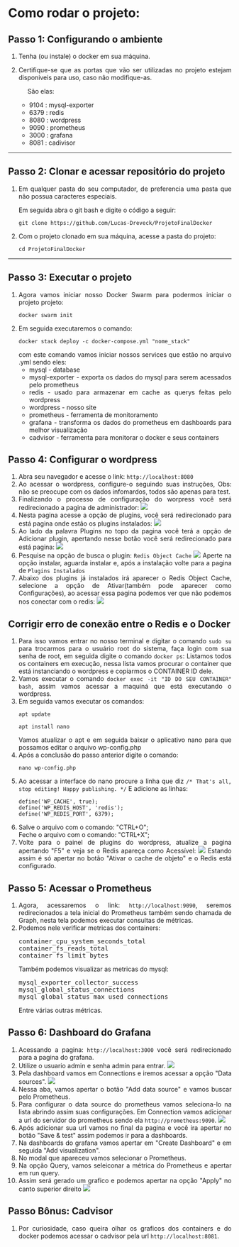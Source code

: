 <body style="text-align: justify">
    <h1>Como rodar o projeto:</h1>
    <div>
        <h2>Passo 1: Configurando o ambiente</h2>
        <ol>
            <li><p>Tenha (ou instale) o docker em sua máquina.</p></li>
            <li>
                <p>
                    Certifique-se que as portas que vão ser utilizadas no projeto estejam disponiveis para uso, caso não modifique-as.
                </p>
                <p style="margin-left: 20px">São elas:</p>
                <ul>
                    <li>9104 : mysql-exporter</li>
                    <li>6379 : redis</li>
                    <li>8080 : wordpress</li>
                    <li>9090 : prometheus</li>
                    <li>3000 : grafana</li>
                    <li>8081 : cadivisor</li>
                </ul>
            </li>
        </ol>
    </div>
    <hr/>
    <div>
        <h2>
            Passo 2: Clonar e acessar repositório do projeto
        </h2>
        <ol>
            <li>
                <p>
                    Em qualquer pasta do seu computador, de preferencia uma pasta que não possua caracteres especiais.
                </p>
                <p>Em seguida abra o git bash e digite o código a seguir:</p>
                <pre><code>git clone https://github.com/Lucas-Dreveck/ProjetoFinalDocker</code></pre>
            </li>
            <li>
                Com o projeto clonado em sua máquina, acesse a pasta do projeto:
                <pre><code>cd ProjetoFinalDocker</code></pre>
            </li>
        </ol>
    </div>
    <hr/>
    <div>
        <h2>Passo 3: Executar o projeto</h2>
        <ol>
            <li>
                Agora vamos iniciar nosso Docker Swarm para podermos iniciar o projeto projeto:
                <pre><code>docker swarm init</code></pre>
            </li>
            <li>
                Em seguida executaremos o comando:
                <pre><code>docker stack deploy -c docker-compose.yml "nome_stack"</code></pre>
                com este comando vamos iniciar nossos services que estão no arquivo .yml sendo eles:
                <ul>
                    <li>mysql - database</li>
                    <li>mysql-exporter - exporta os dados do mysql para serem acessados pelo prometheus</li>
                    <li>redis - usado para armazenar em cache as querys feitas pelo wordpress</li>
                    <li>wordpress - nosso site</li>
                    <li>prometheus - ferramenta de monitoramento</li>
                    <li>grafana - transforma os dados do prometheus em dashboards para melhor visualização</li>
                    <li>cadvisor - ferramenta para monitorar o docker e seus containers</li>
                </ul>
            </li>
        </ol>
    </div>
    <div>
        <h2>Passo 4: Configurar o wordpress</h2>
        <ol>
            <li>Abra seu navegador e acesse o link: <code>http://localhost:8080</code></li>
            <li>
                Ao acessar o wordpress, configure-o seguindo suas instruções, Obs: não se preocupe com os dados infomardos, todos são apenas para test.
            </li>
            <li>
                Finalizando o processo de configuração do worpress você será redirecionado a pagina de administrador:
                <img src="./md/image_wp_admin.png"/>                  
            </li>
            <li>
                Nesta pagina acesse a opção de plugins, você será redirecionado para está pagina onde estão os plugins instalados:
                <img src="./md/image_wp_plugins.png" />
            </li>
            <li>
                Ao lado da palavra Plugins no topo da pagina você terá a opção de Adicionar plugin, apertando nesse botão você será redirecionado para está pagina:
                <img src="./md/image_wp_adicionar_plugin.png"/>
            </li>
            <li>
                Pesquise na opção de busca o plugin: <code>Redis Object Cache</code>
                <img src="./md/image_wp_redis.png"/>
                Aperte na opção instalar, aguarda instalar e, após a instalação volte para a pagina de <code>Plugins Instalados</code>
            </li>
            <li>
                Abaixo dos plugins já instalados irá aparecer o Redis Object Cache, selecione a opção de Ativar(também pode aparecer como Configurações), ao acessar essa pagina podemos ver que não podemos nos conectar com o redis:
                <img src="./md/image_wp_erro_redis.png"/>
            </li>
        </ol>
    </div>
    <div>
        <h2>Corrigir erro de conexão entre o Redis e o Docker</h2>
        <ol>
            <li>
                Para isso vamos entrar no nosso terminal e digitar o comando <code>sudo su</code> para trocarmos para o usuário root do sistema, faça login com sua senha de root, em seguida digite o comando <code>docker ps</code>:
                Listamos todos os containers em execução, nessa lista vamos procurar o container que está instanciando o wordpress e copiarmos o CONTAINER ID dele.
            </li>
            <li>
                Vamos executar o comando <code>docker exec -it "ID DO SEU CONTAINER" bash</code>, assim vamos acessar a maquiná que está executando o wordpress.
            </li>
            <li>
                Em seguida vamos executar os comandos:
                <pre><code>apt update</code></pre>
                <pre><code>apt install nano</code></pre>
                Vamos atualizar o apt e em seguida baixar o aplicativo nano para que possamos editar o arquivo wp-config.php
            </li>
            <li>
                Após a conclusão do passo anterior digite o comando:
                <pre><code>nano wp-config.php</code></pre>
            </li>
            <li>
                Ao acessar a interface do nano procure a linha que diz <code>/* That's all, stop editing! Happy publishing. */</code>
                E adicione as linhas:
                <pre><code>define('WP_CACHE', true);<br>define('WP_REDIS_HOST', 'redis');<br>define('WP_REDIS_PORT', 6379);</code></pre>
            </li>
            <li>
                Salve o arquivo com o comando: "CTRL+O";<br>
                Feche o arquivo com o comando: "CTRL+X";
            </li>
            <li>
                Volte para o painel de plugins do wordpress, atualize a pagina apertando "F5" e veja se o Redis apareça como Acessível:
                <img src="./md/image_wp_redis_acessivel.png"/>
                Estando assim é só apertar no botão "Ativar o cache de objeto" e o Redis está configurado.
            </li>
        </ol>
    </div>
    <div>
        <h2>Passo 5: Acessar o Prometheus</h2>
        <ol>
            <li>
                Agora, acessaremos o link: <code>http://localhost:9090</code>, seremos redirecionados a tela inicial do Prometheus também sendo chamada de Graph, nesta tela podemos executar consultas de métricas.
            </li>
            <li>
                Podemos nele verificar metricas dos containers:
                <pre>container_cpu_system_seconds_total<br>container_fs_reads_total<br>container_fs_limit_bytes</pre>
                Também podemos visualizar as metricas do mysql:
                <pre>mysql_exporter_collector_success<br>mysql_global_status_connections<br>mysql_global_status_max_used_connections</pre>
                Entre várias outras métricas.
            </li>
        </ol>
    </div>
    <div>
        <h2>Passo 6: Dashboard do Grafana</h2>
        <ol>
            <li>
                Acessando a pagina: <code>http://localhost:3000</code> você será redirecionado para a pagina do grafana.
            </li>
            <li>
                Utilize o usuario admin e senha admin para entrar.
                <img src="./md/image_grafana_login.png"/>
            </li>
            <li>
                Pela dashboard vamos em Connections e iremos acessar a opção "Data sources".
                <img src="./md/image_grafana_datasource.png"/>
            </li>
            <li>
                Nessa aba, vamos apertar o botão "Add data source" e vamos buscar pelo Prometheus.
            </li>
            <li>
                Para configurar o data source do prometheus vamos seleciona-lo na lista abrindo assim suas configurações.
                Em Connection vamos adicionar a url do servidor do prometheus sendo ela <code>http://prometheus:9090</code>.
                <img src="./md/image_grafana_prometheus.png"/>
            </li>
            <li>Após adicionar sua url vamos no final da pagina e você ira apertar no botão "Save & test" assim podemos ir para a dashboards.</li>
            <li>Na dashboards do grafana vamos apertar em "Create Dashboard" e em seguida "Add visualization".</li>
            <li>No modal que apareceu vamos selecionar o Prometheus.</li>
            <li>Na opção Query, vamos seleiconar a métrica do Prometheus e apertar em run query.</li>
            <li>
                Assim será gerado um grafico e podemos apertar na opção "Apply" no canto superior direito
                <img src="./md/image_grafana_setqueries.png"/>
            </li>
        </ol>
    </div>
    <div>
        <h2>Passo Bônus: Cadvisor</h2>
        <ol>
            <li> Por curiosidade, caso queira olhar os graficos dos containers e do docker podemos acessar o cadvisor pela url <code>http://localhost:8081</code>.
        </ol>
    </div>
</body>